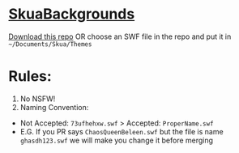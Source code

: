 # [SkuaBackgrounds](https://github.com/SharpTheNightmare/SkuaBackgrounds)

[Download this repo](https://github.com/SharpTheNightmare/SkuaBackgrounds/archive/refs/heads/main.zip) OR choose an SWF file in the repo and put it in `~/Documents/Skua/Themes`
# Rules:
1. No NSFW!
2. Naming Convention: 
 - Not Accepted: `73ufhehxw.swf` > Accepted: `ProperName.swf`
 - E.G. If you PR says `ChaosQueenBeleen.swf` but the file is name `ghasdh123.swf` we will make you change it before merging
